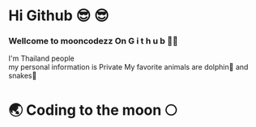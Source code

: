 # Hi Github :sunglasses: :sunglasses:

### Wellcome to mooncodezz On G i t h u b :star2::star2:

I'm Thailand people          
my personal information is Private
My favorite animals are dolphin:dolphin: and snakes:snake:


# :earth_asia: Coding to the moon :full_moon:

<!---
mooncodezz/mooncodezz is a ✨ special ✨ repository because its `README.md` (this file) appears on your GitHub profile.
You can click the Preview link to take a look at your changes.
--->

